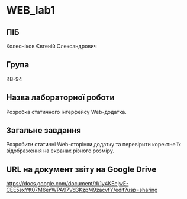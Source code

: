 # WEB_lab1

## ПІБ 
Колесніков Євгеній Олександрович
## Група 
КВ-94
## Назва лабораторної роботи 
Розробка статичного інтерфейсу Web-додатка.
## Загальне завдання
Розробити статичні Web-сторінки додатку та перевірити коректне їх відображення на екранах різного розміру.
## URL на документ звіту на Google Drive
https://docs.google.com/document/d/1y4KEejwE-CEE5sxYtt07M6enWPA97Vd3KzpM9zacvfY/edit?usp=sharing
